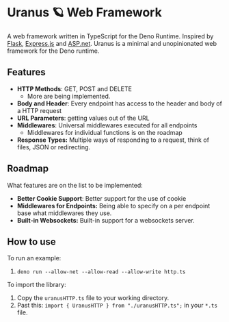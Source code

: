# Uranus 🪐 Web Framework

A web framework written in TypeScript for the Deno Runtime. Inspired by [Flask](https://flask.palletsprojects.com/en/2.2.x/), [Express.js](https://expressjs.com/) and [ASP.net](https://learn.microsoft.com/en-us/aspnet/core/fundamentals/minimal-apis?view=aspnetcore-7.0). Uranus is a minimal and unopinionated web framework for the Deno runtime.

## Features

- **HTTP Methods**: GET, POST and DELETE
  - More are being implemented.
- **Body and Header**: Every endpoint has access to the header and body of a HTTP request
- **URL Parameters**: getting values out of the URL
- **Middlewares**: Universal middlewares executed for all endpoints
  - Middlewares for individual functions is on the roadmap
- **Response Types:** Multiple ways of responding to a request, think of files, JSON or redirecting.

## Roadmap

What features are on the list to be implemented:

- **Better Cookie Support**: Better support for the use of cookie
- **Middlewares for Endpoints:** Being able to specify on a per endpoint base what middlewares they use.
- **Built-in Websockets:** Built-in support for a websockets server.

## How to use

To run an example:
1. `deno run --allow-net --allow-read --allow-write http.ts`

To import the library:
1. Copy the `uranusHTTP.ts` file to your working directory.
2. Past this: `import { UranusHTTP } from "./uranusHTTP.ts";` in your `*.ts` file.
